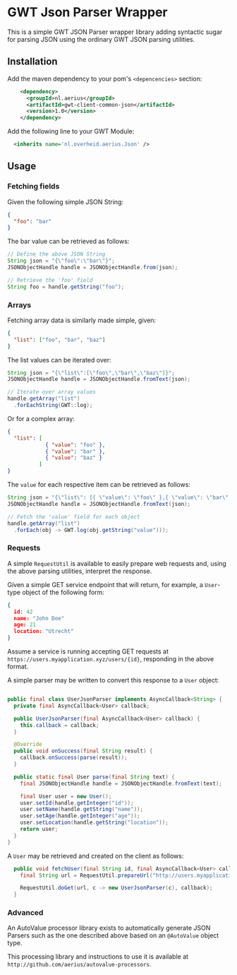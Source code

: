 # GWT Json Parser Wrapper

This is a simple GWT JSON Parser wrapper library adding syntactic sugar for parsing JSON using the ordinary GWT JSON parsing utilities.

## Installation

Add the maven dependency to your pom's `<depencencies>` section:

```xml
    <dependency>
      <groupId>nl.aerius</groupId>
      <artifactId>gwt-client-common-json</artifactId>
      <version>1.0</version>
    </dependency>
```

Add the following line to your GWT Module:

```xml
  <inherits name='nl.overheid.aerius.Json' />
```

## Usage

### Fetching fields

Given the following simple JSON String:

```JSON
{
  "foo": "bar"
}
```

The bar value can be retrieved as follows:

```java
// Define the above JSON String
String json = "{\"foo\":\"bar\"}";
JSONObjectHandle handle = JSONObjectHandle.from(json);

// Retrieve the 'foo' field
String foo = handle.getString("foo");
```

### Arrays

Fetching array data is similarly made simple, given:

```json
{
  "list": ["foo", "bar", "baz"]
}
```

The list values can be iterated over:

```java
String json = "{\"list\":[\"foo\",\"bar\",\"baz\"]}";
JSONObjectHandle handle = JSONObjectHandle.fromText(json);

// Iterate over array values
handle.getArray("list")
  .forEachString(GWT::log);
```

Or for a complex array:


```json
{
  "list": [
            { "value": "foo" },
            { "value": "bar" },
            { "value": "baz" }
          ]
}

```

The `value` for each respective item can be retrieved as follows:

```java
String json = "{\"list\": [{ \"value\": \"foo\" },{ \"value\": \"bar\" },{ \"value\": \"baz\" }]}";
JSONObjectHandle handle = JSONObjectHandle.fromText(json);

// Fetch the 'value' field for each object
handle.getArray("list")
  .forEach(obj -> GWT.log(obj.getString("value")));
```

### Requests

A simple `RequestUtil` is available to easily prepare web requests and, using the above parsing utilities, interpret the response.

Given a simple GET service endpoint that will return, for example, a `User`-type object of the following form:

```json
{
  id: 42
  name: "John Doe"
  age: 21
  location: "Utrecht"
}
```

Assume a service is running accepting GET requests at `https://users.myapplication.xyz/users/{id}`, responding in the above format.

A simple parser may be written to convert this response to a `User` object:

```java

public final class UserJsonParser implements AsyncCallback<String> {
  private final AsyncCallback<User> callback;

  public UserJsonParser(final AsyncCallback<User> callback) {
    this.callback = callback;
  }

  @Override
  public void onSuccess(final String result) {
    callback.onSuccess(parse(result));
  }

  public static final User parse(final String text) {
    final JSONObjectHandle handle = JSONObjectHandle.fromText(text);

    final User user = new User();
    user.setId(handle.getInteger("id"));
    user.setName(handle.getString("name"));
    user.setAge(handle.getInteger("age"));
    user.setLocation(handle.getString("location"));
    return user;
  }
}
```

A `User` may be retrieved and created on the client as follows:

```java
  public void fetchUser(final String id, final AsyncCallback<User> callback) {
    final String url = RequestUtil.prepareUrl("http://users.myapplication.xyz", "users/{id}", "{id}", id);

    RequestUtil.doGet(url, c -> new UserJsonParser(c), callback);
  }
```

### Advanced

An AutoValue processor library exists to automatically generate JSON Parsers such as the one described above based on an `@AutoValue` object type.

This processing library and instructions to use it is available at `http://github.com/aerius/autovalue-processors`.
